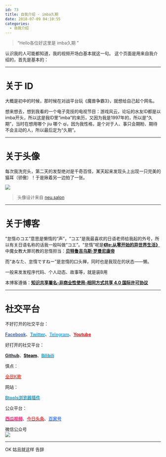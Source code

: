 ```yaml
---
id: 73
title: 自我介绍 - imba久期
date: 2018-07-09 04:10:55
categories:
  - 自我介绍
---
```


> “Hello各位好这里是 imba久期 ”

认识我的人可能都知道，我的视频开场白基本就这一句。
这个页面是用来自我介绍的，首先是基本的：

<AboutBaseList />

---

# 关于 ID

大概是初中的时候，那时候在对战平台玩《魔兽争霸3》，就想给自己起个网名。

想来想去，想到我看的一个电子竞技的电视节目：游戏风云，论坛的水友ID都是以imba开头，所以这是我ID里“imba”的来历，又因为我是1997年的，所以是“久期”，当时在想用哪个 jiu 哪个 qi，因为我性格，是个对于人、事只会期盼、期待不会主动的人，所以最后定为“久期”。

---

# 关于头像

每次我洗完头，第二天的发型绝对是千奇百怪，某天起来发现头上出现一只完美的猫耳（骄傲）！于是揪着另一边拍了一张。

<img src="//imba97.cn/uploads/2024/07/about-avatar.png" rounded-2 >

> 头像设计来自 [neu.salon](https://neu.salon)

---

# 关于博客

“怠惰のコエ”意思是懒惰的“声”，“コエ”是我最喜欢的日语老师给我起的外号，所以有关日语名称的话我一般叫做“コエ”。“怠惰”呢是[**《Re:从零开始的异世界生活》**](https://zh.moegirl.org.cn/Re:%E4%BB%8E%E9%9B%B6%E5%BC%80%E5%A7%8B%E7%9A%84%E5%BC%82%E4%B8%96%E7%95%8C%E7%94%9F%E6%B4%BB)中魔女教大罪司教的怠惰担当：[**贝特鲁吉乌斯·罗曼尼康帝**](https://zh.moegirl.org.cn/%E8%B4%9D%E7%89%B9%E9%B2%81%E5%90%89%E4%B9%8C%E6%96%AF%C2%B7%E7%BD%97%E6%9B%BC%E5%B0%BC%E5%BA%B7%E5%B8%9D)

而“あなた、怠惰ですねー”是怠惰的口头禅，同时也是我现在的状态——懒。

一般来发发程序代码、个人动态、故事等，就是装B用

本博客遵循：[**知识共享署名-非商业性使用-相同方式共享 4.0 国际许可协议**](https://creativecommons.org/licenses/by-nc-sa/4.0/deed.zh)

---

# 社交平台

不好打开的社交平台：

[<span style="color: #4267b2">**Facebook**</span>](https://www.facebook.com/imbajq)、[<span style="color: #1da1f2">**Twitter**</span>](https://twitter.com/imbajq)、[<span style="color: #32afed">**Telegram**</span>](https://t.me/imba97)、[<span style="color: #f01414">**Youtube**</span>](https://www.youtube.com/channel/UC7al-r7SMJKT1qSUBhKL6nQ)

好打开的社交平台：

[<span style="color: #24292e; background-color: #FFF;">**Github**</span>](https://github.com/imba97)、[<span style="color: #000000; background-color: #FFF;">**Steam**</span>](https://steamcommunity.com/id/imba97)、[<span style="color: #00a5db">**Bilibili**</span>](https://space.bilibili.com/2198461)

慎点：

[<span style="color: #f05549">**全民K歌**</span>](http://kg.qq.com/node/personal?uid=6398948d26243383)

网站：

[<span style="color: #1f9dc4">**Btools浏览器插件**</span>](http://btools.cc)

公众平台：

[<span style="color: #fe2076">**西瓜视频**</span>](https://www.ixigua.com/home/110137427957/)、[<span style="color: #ed4040">**今日头条**</span>](https://www.toutiao.com/c/user/110137427957/)、[<span style="color: #457eff">**百家号**</span>](https://baijiahao.baidu.com/u?app_id=1622469056879491)

<div text="#44b549" font-bold>微信公众号</div>

<img src="//imba97.cn/uploads/2019/12/wechat_qr.jpg" size="32!">

---

OK 姑且就这样 告辞
